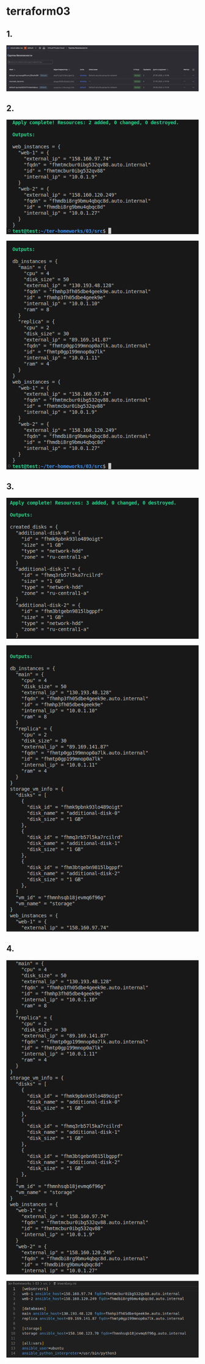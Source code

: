 # terraform03

## 1.

![](https://github.com/raeeduard/terraform03/blob/main/1.png?raw=true)

## 2.

![](https://github.com/raeeduard/terraform03/blob/main/2.1.png?raw=true)

![](https://github.com/raeeduard/terraform03/blob/main/2.2.png?raw=true)

## 3.

![](https://github.com/raeeduard/terraform03/blob/main/3.1.png?raw=true)

![](https://github.com/raeeduard/terraform03/blob/main/3.2.png?raw=true)

## 4.

![](https://github.com/raeeduard/terraform03/blob/main/4.1.png?raw=true)

![](https://github.com/raeeduard/terraform03/blob/main/4.2.png?raw=true)
